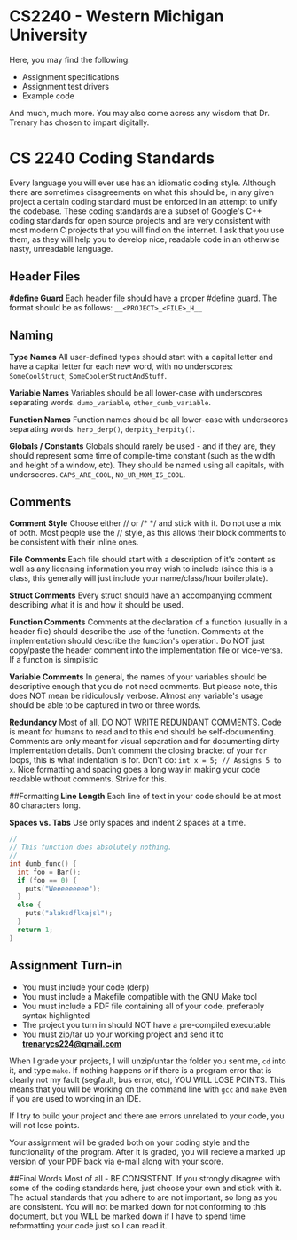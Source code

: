 # CS2240 - Western Michigan University

Here, you may find the following:

* Assignment specifications
* Assignment test drivers
* Example code

And much, much more. You may also come across any wisdom that Dr. Trenary has chosen to impart digitally.


# CS 2240 Coding Standards

Every language you will ever use has an idiomatic coding style. Although there are sometimes disagreements on what this should be, in any given project a certain coding standard must be enforced in an attempt to unify the codebase. These coding standards are a subset of Google's C++ coding standards for open source projects and are very consistent with most modern C projects that you will find on the internet. I ask that you use them, as they will help you to develop nice, readable code in an otherwise nasty, unreadable language. 

## Header Files 
**#define Guard**
Each header file should have a proper #define guard. The format should be as follows: `__<PROJECT>_<FILE>_H__`

## Naming
**Type Names**
All user-defined types should start with a capital letter and have a capital letter for each new word, with no underscores: `SomeCoolStruct`, `SomeCoolerStructAndStuff`. 

**Variable Names**
Variables should be all lower-case with underscores separating words. `dumb_variable`, `other_dumb_variable`. 

**Function Names**
Function names should be all lower-case with underscores separating words. `herp_derp()`, `derpity_herpity()`. 

**Globals / Constants**
Globals should rarely be used - and if they are, they should represent some time of compile-time constant (such as the width and height of a window, etc). They should be named using all capitals, with underscores. `CAPS_ARE_COOL`, `NO_UR_MOM_IS_COOL`. 

## Comments
**Comment Style**
Choose either // or /* */ and stick with it. Do not use a mix of both. Most people use the // style, as this allows their block comments to be consistent with their inline ones. 

**File Comments**
Each file should start with a description of it's content as well as any licensing information you may wish to include (since this is a class, this generally will just include your name/class/hour boilerplate). 

**Struct Comments**
Every struct should have an accompanying comment describing what it is and how it should be used. 

**Function Comments**
Comments at the declaration of a function (usually in a header file) should describe the use of the function. Comments at the implementation should describe the function's operation. Do NOT just copy/paste the header comment into the implementation file or vice-versa. If a function is simplistic

**Variable Comments**
In general, the names of your variables should be descriptive enough that you do not need comments. But please note, this does NOT mean be ridiculously verbose. Almost any variable's usage should be able to be captured in two or three words. 

**Redundancy**
Most of all, DO NOT WRITE REDUNDANT COMMENTS. Code is meant for humans to read and to this end should be self-documenting. Comments are only meant for visual separation and for documenting dirty implementation details. Don't comment the closing bracket of your `for` loops, this is what indentation is for. Don't do:
`int x = 5; // Assigns 5 to x`.
Nice formatting and spacing goes a long way in making your code readable without comments. Strive for this. 

##Formatting
**Line Length**
Each line of text in your code should be at most 80 characters long. 

**Spaces vs. Tabs**
Use only spaces and indent 2 spaces at a time.
```c
//
// This function does absolutely nothing. 
//
int dumb_func() {
  int foo = Bar();
  if (foo == 0) {
    puts("Weeeeeeeee");
  }
  else {
    puts("alaksdflkajsl");
  }
  return 1;
}
```

## Assignment Turn-in 
- You must include your code (derp)
- You must include a Makefile compatible with the GNU Make tool
- You must include a PDF file containing all of your code, preferably syntax highlighted
- The project you turn in should NOT have a pre-compiled executable
- You must zip/tar up your working project and send it to **trenarycs224@gmail.com**  

When I grade your projects, I will unzip/untar the folder you sent me, `cd` into it, and type `make`. If nothing happens
or if there is a program error that is clearly not my fault (segfault, bus error, etc), YOU WILL LOSE POINTS. This means
that you will be working on the command line with `gcc` and `make` even if you are used to working in an IDE. 

If I try to build your project and there are errors unrelated to your code, you will not lose points.  

Your assignment will be graded both on your coding style and the functionality of the program. After it is graded, you 
will recieve a marked up version of your PDF back via e-mail along with your score. 

##Final Words
Most of all - BE CONSISTENT. If you strongly disagree with some of the coding standards here, just choose your own and stick with it. The actual standards that you adhere to are not important, so long as you are consistent. You will not be marked down for not conforming to this document, but you WILL be marked down if I have to spend time reformatting your code just so I can read it. 
